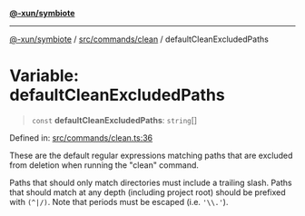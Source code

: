 [**@-xun/symbiote**](../../../../README.md)

***

[@-xun/symbiote](../../../../README.md) / [src/commands/clean](../README.md) / defaultCleanExcludedPaths

# Variable: defaultCleanExcludedPaths

> `const` **defaultCleanExcludedPaths**: `string`[]

Defined in: [src/commands/clean.ts:36](https://github.com/Xunnamius/symbiote/blob/7fbd108cee2f783e7fe92308d969f39ae3bc1d0c/src/commands/clean.ts#L36)

These are the default regular expressions matching paths that are excluded
from deletion when running the "clean" command.

Paths that should only match directories must include a trailing slash. Paths
that should match at any depth (including project root) should be prefixed
with `(^|/)`. Note that periods must be escaped (i.e. `'\\.'`).
